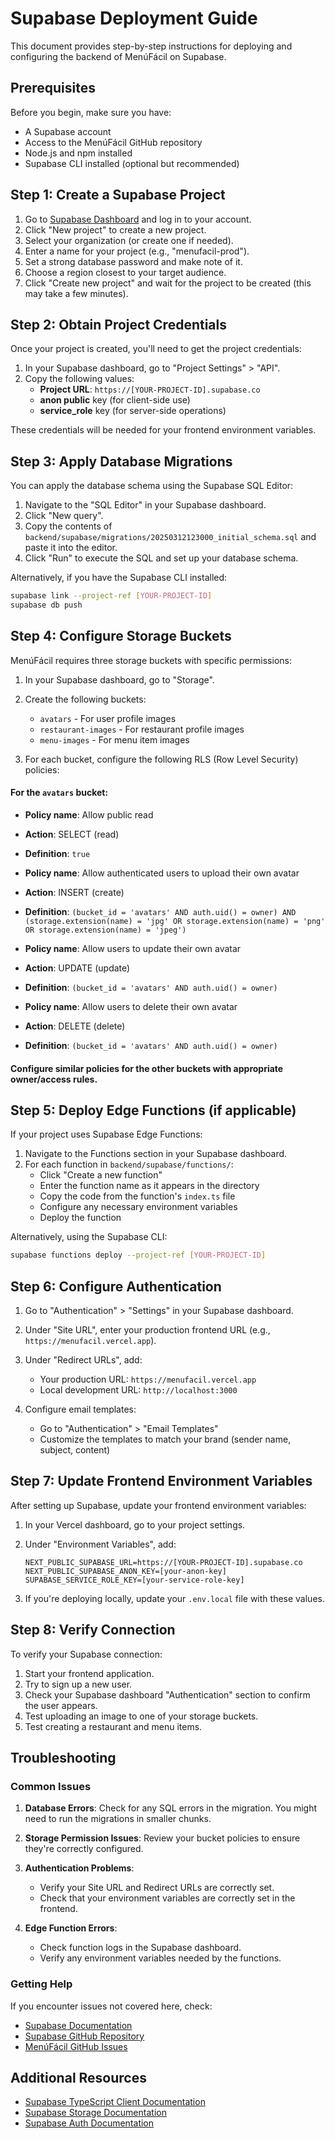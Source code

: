 # Supabase Deployment Guide

This document provides step-by-step instructions for deploying and configuring the backend of MenúFácil on Supabase.

## Prerequisites

Before you begin, make sure you have:

- A Supabase account
- Access to the MenúFácil GitHub repository
- Node.js and npm installed
- Supabase CLI installed (optional but recommended)

## Step 1: Create a Supabase Project

1. Go to [Supabase Dashboard](https://app.supabase.com/) and log in to your account.
2. Click "New project" to create a new project.
3. Select your organization (or create one if needed).
4. Enter a name for your project (e.g., "menufacil-prod").
5. Set a strong database password and make note of it.
6. Choose a region closest to your target audience.
7. Click "Create new project" and wait for the project to be created (this may take a few minutes).

## Step 2: Obtain Project Credentials

Once your project is created, you'll need to get the project credentials:

1. In your Supabase dashboard, go to "Project Settings" > "API".
2. Copy the following values:
   - **Project URL**: `https://[YOUR-PROJECT-ID].supabase.co`
   - **anon public** key (for client-side use)
   - **service_role** key (for server-side operations)

These credentials will be needed for your frontend environment variables.

## Step 3: Apply Database Migrations

You can apply the database schema using the Supabase SQL Editor:

1. Navigate to the "SQL Editor" in your Supabase dashboard.
2. Click "New query".
3. Copy the contents of `backend/supabase/migrations/20250312123000_initial_schema.sql` and paste it into the editor.
4. Click "Run" to execute the SQL and set up your database schema.

Alternatively, if you have the Supabase CLI installed:

```bash
supabase link --project-ref [YOUR-PROJECT-ID]
supabase db push
```

## Step 4: Configure Storage Buckets

MenúFácil requires three storage buckets with specific permissions:

1. In your Supabase dashboard, go to "Storage".
2. Create the following buckets:
   - `avatars` - For user profile images
   - `restaurant-images` - For restaurant profile images
   - `menu-images` - For menu item images

3. For each bucket, configure the following RLS (Row Level Security) policies:

#### For the `avatars` bucket:

- **Policy name**: Allow public read
- **Action**: SELECT (read)
- **Definition**: `true`

- **Policy name**: Allow authenticated users to upload their own avatar
- **Action**: INSERT (create)
- **Definition**: `(bucket_id = 'avatars' AND auth.uid() = owner) AND (storage.extension(name) = 'jpg' OR storage.extension(name) = 'png' OR storage.extension(name) = 'jpeg')`

- **Policy name**: Allow users to update their own avatar
- **Action**: UPDATE (update)
- **Definition**: `(bucket_id = 'avatars' AND auth.uid() = owner)`

- **Policy name**: Allow users to delete their own avatar
- **Action**: DELETE (delete)
- **Definition**: `(bucket_id = 'avatars' AND auth.uid() = owner)`

#### Configure similar policies for the other buckets with appropriate owner/access rules.

## Step 5: Deploy Edge Functions (if applicable)

If your project uses Supabase Edge Functions:

1. Navigate to the Functions section in your Supabase dashboard.
2. For each function in `backend/supabase/functions/`:
   - Click "Create a new function"
   - Enter the function name as it appears in the directory
   - Copy the code from the function's `index.ts` file
   - Configure any necessary environment variables
   - Deploy the function

Alternatively, using the Supabase CLI:

```bash
supabase functions deploy --project-ref [YOUR-PROJECT-ID]
```

## Step 6: Configure Authentication

1. Go to "Authentication" > "Settings" in your Supabase dashboard.
2. Under "Site URL", enter your production frontend URL (e.g., `https://menufacil.vercel.app`).
3. Under "Redirect URLs", add:
   - Your production URL: `https://menufacil.vercel.app`
   - Local development URL: `http://localhost:3000`

4. Configure email templates:
   - Go to "Authentication" > "Email Templates"
   - Customize the templates to match your brand (sender name, subject, content)

## Step 7: Update Frontend Environment Variables

After setting up Supabase, update your frontend environment variables:

1. In your Vercel dashboard, go to your project settings.
2. Under "Environment Variables", add:
   ```
   NEXT_PUBLIC_SUPABASE_URL=https://[YOUR-PROJECT-ID].supabase.co
   NEXT_PUBLIC_SUPABASE_ANON_KEY=[your-anon-key]
   SUPABASE_SERVICE_ROLE_KEY=[your-service-role-key]
   ```

3. If you're deploying locally, update your `.env.local` file with these values.

## Step 8: Verify Connection

To verify your Supabase connection:

1. Start your frontend application.
2. Try to sign up a new user.
3. Check your Supabase dashboard "Authentication" section to confirm the user appears.
4. Test uploading an image to one of your storage buckets.
5. Test creating a restaurant and menu items.

## Troubleshooting

### Common Issues

1. **Database Errors**: Check for any SQL errors in the migration. You might need to run the migrations in smaller chunks.

2. **Storage Permission Issues**: Review your bucket policies to ensure they're correctly configured.

3. **Authentication Problems**:
   - Verify your Site URL and Redirect URLs are correctly set.
   - Check that your environment variables are correctly set in the frontend.

4. **Edge Function Errors**:
   - Check function logs in the Supabase dashboard.
   - Verify any environment variables needed by the functions.

### Getting Help

If you encounter issues not covered here, check:
- [Supabase Documentation](https://supabase.com/docs)
- [Supabase GitHub Repository](https://github.com/supabase/supabase)
- [MenúFácil GitHub Issues](https://github.com/inakizamores/MenuFacil/issues)

## Additional Resources

- [Supabase TypeScript Client Documentation](https://supabase.com/docs/reference/javascript/typescript-support)
- [Supabase Storage Documentation](https://supabase.com/docs/guides/storage)
- [Supabase Auth Documentation](https://supabase.com/docs/guides/auth) 